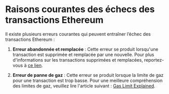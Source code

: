 # Raisons courantes des échecs des transactions Ethereum

Il existe plusieurs erreurs courantes qui peuvent entraîner l’échec des transactions Ethereum :

1. **Erreur abandonnée et remplacée** : Cette erreur se produit lorsqu'une transaction est supprimée et remplacée par une nouvelle. Pour plus d'informations sur les transactions supprimées et remplacées, reportez-vous à [ce lien](https://info.etherscan.com/transaction-dropped-replaced/).

2. **Erreur de panne de gaz** : Cette erreur se produit lorsque la limite de gaz pour une transaction est trop basse. Pour une meilleure compréhension des limites de gaz, veuillez lire l'article suivant : [Gas Limit Explained](https://ethgasstation.info/blog/gas-limit/).